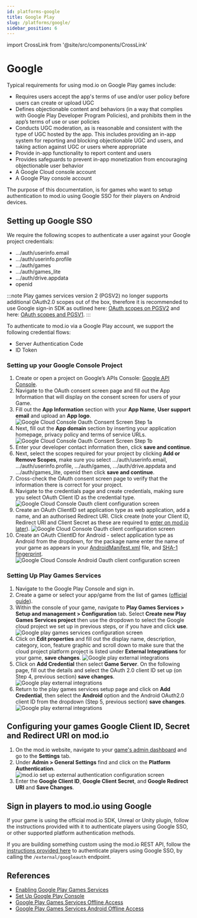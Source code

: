 ```yaml
---
id: platforms-google
title: Google Play
slug: /platforms/google/
sidebar_position: 6
---
```

import CrossLink from '@site/src/components/CrossLink'

# Google

Typical requirements for using mod.io on Google Play games include:
* Requires users accept the app's terms of use and/or user policy before users can create or upload UGC
* Defines objectionable content and behaviors (in a way that complies with Google Play Developer Program Policies), and prohibits them in the app’s terms of use or user policies
* Conducts UGC moderation, as is reasonable and consistent with the type of UGC hosted by the app. This includes providing an in-app system for reporting and blocking objectionable UGC and users, and taking action against UGC or users where appropriate
* Provide in-app functionality to report content and users
* Provides safeguards to prevent in-app monetization from encouraging objectionable user behavior
* A Google Cloud console account
* A Google Play console account

The purpose of this documentation, is for games who want to setup authentication to mod.io using Google SSO for their players on Android devices.

## Setting up Google SSO

We require the following scopes to authenticate a user against your Google project credentials:
* .../auth/userinfo.email
* .../auth/userinfo.profile
* .../auth/games
* .../auth/games_lite
* .../auth/drive.appdata
* openid

:::note
Play games services version 2 (PGSV2) no longer supports additional OAuth2.0 scopes out of the box, therefore it is recommended to use Google sign-in SDK as outlined here: [<u>OAuth scopes on PGSV2</u>](https://developer.android.com/games/pgs/signin#oauth-scopes) and here: [<u>OAuth scopes and PGSV1</u>](https://developers.google.com/games/services/common/concepts/v1/sign-in#oauth-scopes).
:::

To authenticate to mod.io via a Google Play account, we support the following credential flows:
* Server Authentication Code
* ID Token

### Setting up your Google Console Project

1. Create or open a project on Google’s APIs Console: [Google API Console](https://console.cloud.google.com/). 
2. Navigate to the OAuth consent screen page and fill out the App Information that will display on the consent screen for users of your Game.
3. Fill out the **App Information** section with your **App Name**, **User support email** and upload an **App logo**.
![Google Cloud Console Oauth Consent Screen Step 1a](images/google/google_oauth_screen_app_info_section.png)
4. Next, fill out the **App domain** section by inserting your application homepage, privacy policy and terms of service URLs.
![Google Cloud Console Oauth Consent Screen Step 1b](images/google/google_oauth_screen_app_domain.png)
5. Enter your developer contact information then, click **save and continue**.
6. Next, select the scopes required for your project by clicking **Add or Remove Scopes**, make sure you select .../auth/userinfo.email, .../auth/userinfo.profile, .../auth/games, .../auth/drive.appdata and .../auth/games_lite, openid then click **save and continue**.
7. Cross-check the OAuth consent screen page to verify that the information there is correct for your project. 
8. Navigate to the credentials page and create credentials, making sure you select OAuth Client ID as the credential type.  
![Google Cloud Console Oauth client configuration screen](images/google/create_google_oauth_client.png)
9. Create an OAuth ClientID set application type as web application, add a name, and an authorised Redirect URI. Click create (note your Client ID, Redirect URI and Client Secret as these are required to [enter on mod.io later](#modio-setup)).
![Google Cloud Console Oauth client configuration screen](images/google/google_create_oauth_web_application.png)
10. Create an OAuth ClientID for Android - select application type as Android from the dropdown, for the package name enter the name of your game as appears in your [AndroidManifest.xml](https://developer.android.com/guide/topics/manifest/manifest-intro) file, and [SHA-1 fingerprint](https://developers.google.com/android/guides/client-auth).
![Google Cloud Console Android Oauth client configuration screen](images/google/google_setup_adroid_clientId.png)

### Setting Up Play Games Services

1. Navigate to the Google Play Console and sign in.
2. Create a game or select your app/game from the list of games ([official guide](https://support.google.com/googleplay/android-developer/answer/9859152)).
3. Within the console of your game, navigate to **Play Games Services > Setup and management > Configuration** tab. Select **Create new Play Games Services project** then use the dropdown to select the Google cloud project we set up in previous steps, or if you have and click **use**.
![Google play games services configuration screen](images/google/google_play_games_services_configuration_screen.png)
5. Click on **Edit properties** and fill out the display name, description, category, icon, feature graphic and scroll down to make sure that the cloud project platform project is listed under **External Integrations** for your game, **save changes**.
![Google play external integrations](images/google/google_play_console_external_integrations.png)
6. Click on **Add Credential** then select **Game Server**. On the following page, fill out the details and select the OAuth 2.0 client ID set up (on Step 4, previous section) **save changes**.
![Google play external integrations](images/google/google_PGS_config_game_server_oauth_client.png) 
7. Return to the play games services setup page and click on **Add Credential**, then select the **Android** option and the Android OAuth2.0 client ID from the dropdown (Step 5, previous section) **save changes**.
![Google play external integrations](images/google/google_PGS_config_android_oauth_client.png)

## Configuring your games Google Client ID, Secret and Redirect URI on mod.io

1. On the mod.io website, navigate to your [game's admin dashboard](https://mod.io/content) and go to the **Settings** tab.
2. Under **Admin > General Settings** find and click on the **Platform Authentication**.
![mod.io set up external authentication configuration screen](images/google/modio_setup_external_platform_authentication_settings_page.png)
3. Enter the **<a name="modio-setup">Google Client ID</a>**, **Google Client Secret**, and **Google Redirect URI** and **Save Changes**.

## Sign in players to mod.io using Google

If your game is using the official mod.io SDK, Unreal or Unity plugin, follow the instructions provided with it to authenticate players using Google SSO, or other supported platform authentication methods.

If you are building something custom using the mod.io REST API, follow the [instructions provided here](https://docs.mod.io/restapiref/#google) to authenticate players using Google SSO, by calling the `/external/googleauth` endpoint.

## References

* [Enabling Google Play Games Services](https://developers.google.com/games/services/console/enabling)
* [Set Up Google Play Console](https://support.google.com/googleplay/android-developer/answer/9859152)
* [Google Play Games Services Offline Access](https://developers.google.com/games/services/android/offline-access)
* [Google Play Games Services Android Offline Access](https://developers.google.com/games/services/v1/android/offline-access)